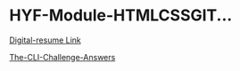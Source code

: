 # HYF-Module-HTMLCSSGIT...

[Digital-resume Link](https://mans-a20.github.io/HYF-Module-HTMLCSSGIT/week1/Digital-resume/index.html)


[The-CLI-Challenge-Answers](https://github.com/mans-a20/HYF-Module-HTMLCSSGIT/blob/main/week1/CLI-questions/The-CLI-challenge.txt)

